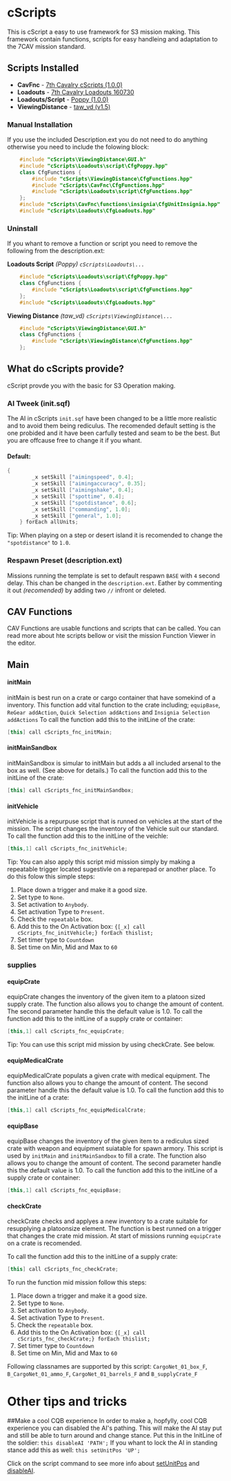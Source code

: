 # cScripts
This is cScript a easy to use framework for S3 mission making. This framework contain functions, scripts for easy handleing and adaptation to the 7CAV mission standard.

## Scripts Installed
- **CavFnc**                    -   <a href="https://7cav.us/">7th Cavalry cScripts (1.0.0)</a>
- **Loadouts**                  -   <a href="https://7cav.us/">7th Cavalry Loadouts 160730</a>
- **Loadouts/Script**           -   <a href="https://github.com/BaerMitUmlaut/Poppy">Poppy (1.0.0)</a>
- **ViewingDistance**           -   <a href="http://www.armaholic.com/page.php?id=19751">taw_vd (v1.5)</a>

### Manual Installation
If you use the included Description.ext you do not need to do anything otherwise you need to include the folowing block:
``` c++
    #include "cScripts\ViewingDistance\GUI.h"
    #include "cScripts\Loadouts\script\CfgPoppy.hpp"
    class CfgFunctions {
        #include "cScripts\ViewingDistance\CfgFunctions.hpp"
        #include "cScripts\CavFnc\CfgFunctions.hpp"
        #include "cScripts\Loadouts\script\CfgFunctions.hpp"
    };
    #include "cScripts\CavFnc\functions\insignia\CfgUnitInsignia.hpp"
    #include "cScripts\Loadouts\CfgLoadouts.hpp"
```

### Uninstall
If you whant to remove a function or script you need to remove the following from the description.ext:

**Loadouts Script** *(Poppy) `cScripts\Loadouts\...`*
``` c++
    #include "cScripts\Loadouts\script\CfgPoppy.hpp"
    class CfgFunctions {
        #include "cScripts\Loadouts\script\CfgFunctions.hpp"
    };
    #include "cScripts\Loadouts\CfgLoadouts.hpp"
```

**Viewing Distance** *(taw_vd) `cScripts\ViewingDistance\...`*
``` c++
    #include "cScripts\ViewingDistance\GUI.h"
    class CfgFunctions {
        #include "cScripts\ViewingDistance\CfgFunctions.hpp"
    };
```
## What do cScripts provide?
cScript provde you with the basic for S3 Operation making.
### AI Tweek (init.sqf)
The AI in cScripts `init.sqf` have been changed to be a little more realistic and to avoid them being rediculus. The recomended default setting is the one probided and it have been carfully tested and seam to be the best. But you are offcause free to change it if you whant.
#### Default:
``` c++
{
        _x setSkill ["aimingspeed", 0.4];
        _x setSkill ["aimingaccuracy", 0.35];
        _x setSkill ["aimingshake", 0.4];
        _x setSkill ["spottime", 0.4];
        _x setSkill ["spotdistance", 0.6];
        _x setSkill ["commanding", 1.0];
        _x setSkill ["general", 1.0];
    } forEach allUnits;
```
Tip:
When playing on a step or desert island it is recomended to change the `"spotdistance"` to `1.0`.

### Respawn Preset (description.ext)
Missions running the template is set to default respawn `BASE` with `4` second delay. This chan be changed in the `description.ext`. Eather by commenting it out *(recomended)* by adding two `//` infront or deleted.

## CAV Functions
CAV Functions are usable functions and scripts that can be called. You can read more about hte scripts bellow or visit the mission Function Viewer in the editor.

## Main
#### initMain
initMain is best run on a crate or cargo container that have somekind of a inventory. This function add vital function to the crate including; `equipBase`, `ReGear addAction`, `Quick Selection addActions` and `Insignia Selection addActions`
To call the function add this to the initLine of the crate:
``` c++
[this] call cScripts_fnc_initMain;
````
#### initMainSandbox
initMainSandbox is simular to initMain but adds a all included arsenal to the box as well. (See above for details.)
To call the function add this to the initLine of the crate:
``` c++
[this] call cScripts_fnc_initMainSandbox;
````

#### initVehicle
initVehicle is a repurpuse script that is runned on vehicles at the start of the mission. The script changes the inventory of the Vehicle suit our standard.
To call the function add this to the initLine of the veichle:
``` c++
[this,1] call cScripts_fnc_initVehicle;
```
Tip:
You can also apply this script mid mission simply by making a repeatable trigger located sugestivle on a reparepad or another place.
To do this folow this simple steps:

1. Place down a trigger and make it a good size.
2. Set type to `None`.
3. Set activation to `Anybody`.
4. Set activation Type to `Present`.
5. Check the `repeatable` box.
6. Add this to the On Activation box: `{[_x] call cScripts_fnc_initVehicle;} forEach thislist;`
7. Set timer type to `Countdown`
8. Set time on Min, Mid and Max to `60`

### supplies

#### equipCrate
equipCrate changes the inventory of the given item to a platoon sized supply crate. The function also allows you to change the amount of content. The second parameter handle this the default value is 1.0.
To call the function add this to the initLine of a supply crate  or container:
``` c++
[this,1] call cScripts_fnc_equipCrate;
```
Tip:
You can use this script mid mission by using checkCrate. See below.

#### equipMedicalCrate
equipMedicalCrate populats a given crate with medical equipment. The function also allows you to change the amount of content. The second parameter handle this the default value is 1.0.
To call the function add this to the initLine of a crate:
``` c++
[this,1] call cScripts_fnc_equipMedicalCrate;
```

#### equipBase
equipBase changes the inventory of the given item to a rediculus sized crate with weapon and equipment suiatable for spawn armory. This script is used by `initMain` and `initMainSandbox` to fill a crate. The function also allows you to change the amount of content. The second parameter handle this the default value is 1.0.
To call the function add this to the initLine of a supply crate  or container:
``` c++
[this,1] call cScripts_fnc_equipBase;
```

#### checkCrate
checkCrate checks and applyes a new inventory to a crate suitable for resupplying a platoonsize element. The function is best runned on a trigger that changes the crate mid mission. At start of missions running `equipCrate` on a crate is recomended.

To call the function add this to the initLine of a supply crate:
``` c++
[this] call cScripts_fnc_checkCrate;
```

To run the function mid mission follow this steps:

1. Place down a trigger and make it a good size.
2. Set type to `None`.
3. Set activation to `Anybody`.
4. Set activation Type to `Present`.
5. Check the `repeatable` box.
6. Add this to the On Activation box: `{[_x] call cScripts_fnc_checkCrate;} forEach thislist;`
7. Set timer type to `Countdown`
8. Set time on Min, Mid and Max to `60`

Following classnames are supported by this script:
`CargoNet_01_box_F`, `B_CargoNet_01_ammo_F`, `CargoNet_01_barrels_F` and `B_supplyCrate_F`

# Other tips and tricks
##Make a cool CQB experience
In order to make a, hopfylly, cool CQB experience you can disabled the AI's pathing. This will make the AI stay put and still be able to turn around and change stance.
Put this in the InitLine of the soldier: `this disableAI 'PATH';`
If you whant to lock the AI in standing stance add this as well: `this setUnitPos 'UP';`

Click on the script command to see more info about [setUnitPos](https://community.bistudio.com/wiki/setUnitPos) and [disableAI](https://community.bistudio.com/wiki/disableAI).

